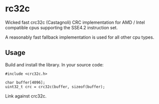 rc32c
======

Wicked fast crc32c (Castagnoli) CRC implementation for AMD / Intel 
compatible cpus supporting the SSE4.2 instruction set.

A reasonably fast fallback implementation is used for all other cpu types.

## Usage

Build and install the library. In your source code:

```
#include <crc32c.h>

char buffer[4096];
uint32_t crc = crc32c(buffer, sizeof(buffer); 
```

Link against crc32c.
